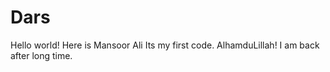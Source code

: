 # Dars
Hello world! Here is Mansoor Ali
Its my first code.
AlhamduLillah! I am back after long time.
